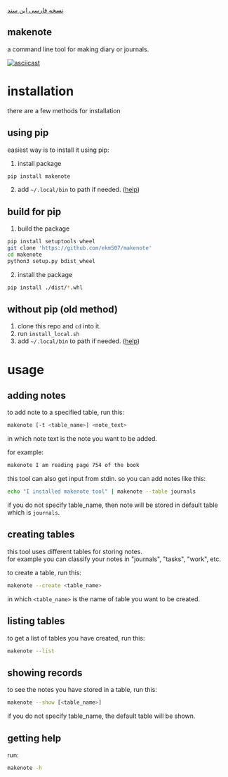 [نسخه فارسی این سند](./fa.README.md)

makenote
---

a command line tool for making diary or journals.

[![asciicast](https://asciinema.org/a/eOzmHs0kk7qFZeuWyHE8HezaJ.svg)](https://asciinema.org/a/eOzmHs0kk7qFZeuWyHE8HezaJ)

# installation

there are a few methods for installation

## using pip
easiest way is to install it using pip:

1. install package
```bash
pip install makenote
```

2. add `~/.local/bin` to path if needed. ([help](https://linuxize.com/post/how-to-add-directory-to-path-in-linux/))

## build for pip

1. build the package

```bash
pip install setuptools wheel
git clone 'https://github.com/ekm507/makenote'
cd makenote
python3 setup.py bdist_wheel

```

2. install the package
```bash
pip install ./dist/*.whl
```

## without pip (old method)

1. clone this repo and `cd` into it.
2. run `install_local.sh`
3. add `~/.local/bin` to path if needed. ([help](https://linuxize.com/post/how-to-add-directory-to-path-in-linux/))


<!-- old method
### pre-requirements

first make sure dependancies for this tool are satisfied.  
this tool needs sqlite3 to run. in debian based distributions, install it with this:

```bash
apt install sqlite3
```

### install

first clone this repo :

```bash
git clone 'https://github.com/ekm507/makenote.git'
```

then run `install.sh` as __root__ :
```bash
./install.sh
``` -->

# usage


## adding notes

to add note to a specified table, run this:
```bash
makenote [-t <table_name>] <note_text>
```

in which note text is the note you want to be added.

for example:
```bash
makenote I am reading page 754 of the book
```

this tool can also get input from stdin. so you can add notes like this:
```bash
echo "I installed makenote tool" | makenote --table journals
```

if you do not specify table_name, then note will be stored in default table which is `journals`.



## creating tables

this tool uses different tables for storing notes.  
for example you can classify your notes in "journals", "tasks", "work", etc.

to create a table, run this:
```bash
makenote --create <table_name>
```
in which `<table_name>` is the name of table you want to be created.

## listing tables

to get a list of tables you have created, run this:
```bash
makenote --list
```

## showing records

to see the notes you have stored in a table, run this:
```bash
makenote --show [<table_name>]
```
if you do not specify table_name, the default table will be shown.

## getting help

run:

```bash
makenote -h
```